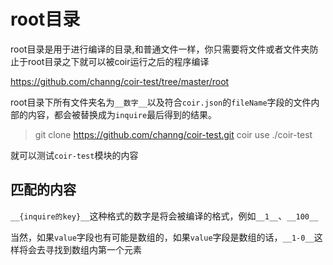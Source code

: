 # root目录
root目录是用于进行编译的目录,和普通文件一样，你只需要将文件或者文件夹防止于root目录之下就可以被coir运行之后的程序编译

https://github.com/channg/coir-test/tree/master/root


root目录下所有文件夹名为`__数字__`以及符合`coir.json`的`fileName`字段的文件内部的内容，都会被替换成为`inquire`最后得到的结果。

>git clone https://github.com/channg/coir-test.git
>coir use ./coir-test

就可以测试`coir-test`模块的内容

## 匹配的内容

`__{inquire的key}__`这种格式的数字是将会被编译的格式，例如`__1__`、`__100__`

当然，如果`value`字段也有可能是数组的，如果`value`字段是数组的话，`__1-0__`这样将会去寻找到数组内第一个元素

